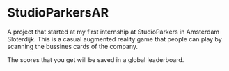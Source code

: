 # StudioParkersAR

A project that started at my first internship at StudioParkers in Amsterdam Sloterdijk.
This is a casual augmented reality game that people can play by scanning the bussines cards of the company. 

The scores that you get will be saved in a global leaderboard.
